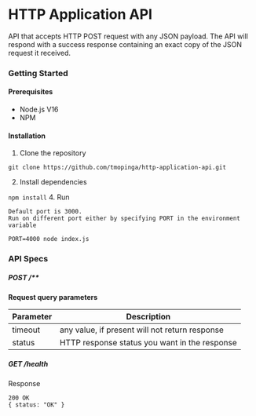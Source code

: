 # HTTP Application API

API that accepts HTTP POST request with any JSON payload. The API will respond with a success response containing an exact copy of the JSON request it received.

### Getting Started
#### Prerequisites
- Node.js V16
- NPM

#### Installation

1. Clone the repository
  ```
  git clone https://github.com/tmopinga/http-application-api.git
  ```
2. Install dependencies

```npm install```
4. Run

```
Default port is 3000.
Run on different port either by specifying PORT in the environment variable

PORT=4000 node index.js
```
 

### API Specs

##### POST /**

**Request query parameters**

| Parameter | Description |
| ----- | ----- |
| timeout | any value, if present will not return response |
| status | HTTP response status you want in the response |


##### GET /health

Response

```
200 OK
{ status: "OK" }
```

